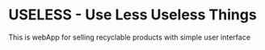 # USELESS - Use Less Useless Things
This is webApp for selling recyclable products with simple user interface

